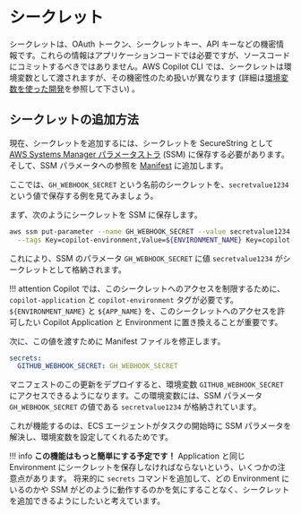 # シークレット

シークレットは、OAuth トークン、シークレットキー、API キーなどの機密情報です。これらの情報はアプリケーションコードでは必要ですが、ソースコードにコミットするべきではありません。AWS Copilot CLI では、シークレットは環境変数として渡されますが、その機密性のため扱いが異なります (詳細は[環境変数を使った開発](../developing/environment-variables.ja.md)を参照して下さい) 。

## シークレットの追加方法

現在、シークレットを追加するには、シークレットを SecureString として [AWS Systems Manager パラメータストラ](https://docs.aws.amazon.com/ja_jp/systems-manager/latest/userguide/systems-manager-parameter-store.html) (SSM) に保存する必要があります。そして、SSM パラメータへの参照を [Manifest](../manifest/overview.ja.md) に追加します。

ここでは、`GH_WEBHOOK_SECRET` という名前のシークレットを、`secretvalue1234` という値で保存する例を見てみましょう。

まず、次のようにシークレットを SSM に保存します。

```sh
aws ssm put-parameter --name GH_WEBHOOK_SECRET --value secretvalue1234 --type SecureString\
  --tags Key=copilot-environment,Value=${ENVIRONMENT_NAME} Key=copilot-application,Value=${APP_NAME}
```

これにより、SSM のパラメータ `GH_WEBHOOK_SECRET` に値 `secretvalue1234` がシークレットとして格納されます。

!!! attention
    Copilot では、このシークレットへのアクセスを制限するために、 `copilot-application` と `copilot-environment` タグが必要です。
    `${ENVIRONMENT_NAME}` と `${APP_NAME}` を、このシークレットへのアクセスを許可したい Copilot Application と Environment に置き換えることが重要です。


次に、この値を渡すために Manifest ファイルを修正します。

```yaml
secrets:                      
  GITHUB_WEBHOOK_SECRET: GH_WEBHOOK_SECRET  
```

マニフェストのこの更新をデプロイすると、環境変数 `GITHUB_WEBHOOK_SECRET` にアクセスできるようになります。この環境変数には、SSM パラメータ `GH_WEBHOOK_SECRET` の値である `secretvalue1234` が格納されています。

これが機能するのは、ECS エージェントがタスクの開始時に SSM パラメータを解決し、環境変数を設定してくれるためです。

!!! info
    **この機能はもっと簡単にする予定です！** Application と同じ Environment にシークレットを保存しなければならないという、いくつかの注意点があります。
    将来的に `secrets` コマンドを追加して、どの Environment にいるのかや SSM がどのように動作するのかを気にすることなく、シークレットを追加できるようにしたいと考えています。
